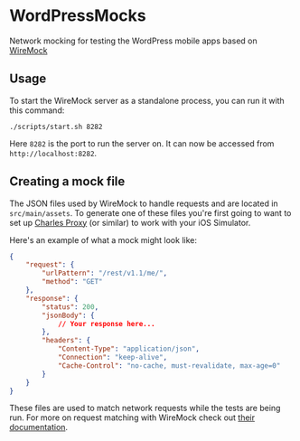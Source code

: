 # WordPressMocks

Network mocking for testing the WordPress mobile apps based on [WireMock](https://wiremock.org/)

## Usage

To start the WireMock server as a standalone process, you can run it with this command:

```
./scripts/start.sh 8282
```

Here `8282` is the port to run the server on. It can now be accessed from `http://localhost:8282`.

## Creating a mock file

The JSON files used by WireMock to handle requests and are located in `src/main/assets`. To generate one of these files
you're first going to want to set up [Charles Proxy](https://www.charlesproxy.com/) (or similar) to work with your iOS Simulator.

Here's an example of what a mock might look like:

```json
{
    "request": {
        "urlPattern": "/rest/v1.1/me/",
        "method": "GET"
    },
    "response": {
        "status": 200,
        "jsonBody": {
            // Your response here...
        },
        "headers": {
            "Content-Type": "application/json",
            "Connection": "keep-alive",
            "Cache-Control": "no-cache, must-revalidate, max-age=0"
        }
    }
}
```

These files are used to match network requests while the tests are being run. For more on request matching with
WireMock check out [their documentation](http://wiremock.org/docs/request-matching/).
